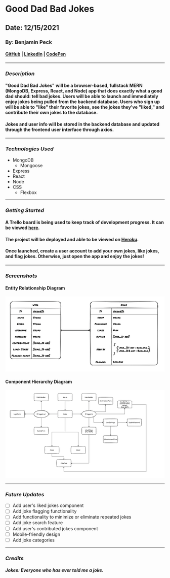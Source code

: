 # Good Dad Bad Jokes
## Date: 12/15/2021
### By: Benjamin Peck
#### [GitHub](https://github.com/benjaminobambino) | [LinkedIn](https://www.linkedin.com/in/benjaminlpeck/) | [CodePen](https://codepen.io/benjaminobambino/)
***
### ***Description***
#### "Good Dad Bad Jokes" will be a browser-based, fullstack MERN (MongoDB, Express, React, and Node) app that does exactly what a good dad should: tell bad jokes. Users will be able to launch and immediately enjoy jokes being pulled from the backend database. Users who sign up will be able to "like" their favorite jokes, see the jokes they've "liked," and contribute their own jokes to the database.
#### Jokes and user info will be stored in the backend database and updated through the frontend user interface through axios.
***
### ***Technologies Used***
* MongoDB
  * Mongoose
* Express
* React
* Node
* CSS
  * Flexbox
***
### ***Getting Started***
#### A Trello board is being used to keep track of development progress. It can be viewed [here](https://trello.com/b/VXInuKS4/good-dad-bad-jokes).
#### The project will be deployed and able to be viewed on [Heroku](https://www.heroku.com/).
#### Once launched, create a user account to add your own jokes, like jokes, and flag jokes. Otherwise, just open the app and enjoy the jokes!
***
### ***Screenshots***
#### Entity Relationship Diagram
![Entity Relationship Diagram](diagrams/erd.drawio.png)
#### Component Hierarchy Diagram
![Component Hierarchy Diagram](diagrams/component-hierarchy-diagram.drawio.png)
<!-- #### Rules Page
![Rules Page](images/readme-pics/rules-page.png) -->
***
### ***Future Updates***
- [ ] Add user's liked jokes component
- [ ] Add joke flagging functionality
- [ ] Add functionality to minimize or eliminate repeated jokes
- [ ] Add joke search feature
- [ ] Add user's contributed jokes component
- [ ] Mobile-friendly design
- [ ] Add joke categories
***
### ***Credits***

##### Jokes: Everyone who has ever told me a joke.

<!-- ##### Card Back Image: [PlusPNG.com](https://pluspng.com/png-131540.html) -->